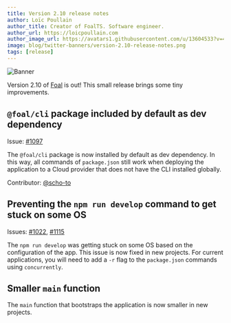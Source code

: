 ```yaml
---
title: Version 2.10 release notes
author: Loïc Poullain
author_title: Creator of FoalTS. Software engineer.
author_url: https://loicpoullain.com
author_image_url: https://avatars1.githubusercontent.com/u/13604533?v=4
image: blog/twitter-banners/version-2.10-release-notes.png
tags: [release]
---
```


![Banner](./assets/version-2.10-is-here/banner.png)

Version 2.10 of [Foal](https://foalts.org/) is out! This small release brings some tiny improvements.

<!--truncate-->

## `@foal/cli` package included by default as dev dependency

Issue: [#1097](https://github.com/FoalTS/foal/issues/1097)

The `@foal/cli` package is now installed by default as dev dependency. In this way, all commands of `package.json` still work when deploying the application to a Cloud provider that does not have the CLI installed globally.

Contributor: [@scho-to](https://github.com/scho-to/)

## Preventing the `npm run develop` command to get stuck on some OS

Issues: [#1022](https://github.com/FoalTS/foal/issues/1022), [#1115](https://github.com/FoalTS/foal/issues/1115)

The `npm run develop` was getting stuck on some OS based on the configuration of the app. This issue is now fixed in new projects. For current applications, you will need to add a `-r` flag to the `package.json` commands using `concurrently`.

## Smaller `main` function

The `main` function that bootstraps the application is now smaller in new projects.
